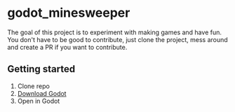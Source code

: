 # godot_minesweeper

The goal of this project is to experiment with making games and have fun. You don't have to be good to contribute, just clone the project, mess around and create a PR if you want to contribute. 

## Getting started

1. Clone repo
1. [Download Godot](https://godotengine.org/download/)
3. Open in Godot
